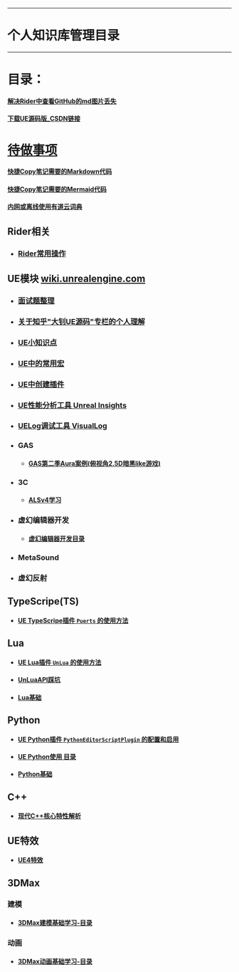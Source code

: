 ___________________________________________________________________________________________
# 个人知识库管理目录

___________________________________________________________________________________________

# 目录：

#### [解决Rider中查看GitHub的md图片丢失](./解决Rider中查看GitHub的md图片丢失.md)

#### [下载UE源码版_CSDN链接](https://blog.csdn.net/qq_39934403/article/details/128050817)


# [待做事项](./TODO.md)

#### [快捷Copy笔记需要的Markdown代码](./MarkdownCopyMenu.md)
#### [快捷Copy笔记需要的Mermaid代码](./Mermaid格式参考.md)
#### [内网或离线使用有道云词典](./有道云词典离线打包.md)

## Rider相关
- ### **[Rider常用操作](./Rider/Rider_Tips.md)**

## UE模块 [wiki.unrealengine.com](https://michaeljcole.github.io/wiki.unrealengine.com/)

- ### **[面试题整理](./UECPP/InterviewQuestions/UE_InterviewQuestions.md)**
- ### **[关于知乎"大钊UE源码"专栏的个人理解](./UECPP/Models/AboutZhiHu_UE_Core/ZhiHu_UE_Core_v001.md)**
- ### **[UE小知识点](./UECPP/UE_Tips.md)**
- ### **[UE中的常用宏](./UECPP/CommonMacrosUE.md)**
- ### **[UE中创建插件](./UECPP/UE_Plugins.md)**
- ### [UE性能分析工具 Unreal Insights](./UECPP/Unreal_Insights.md)
- ### **[UELog调试工具 VisualLog](./UECPP/UE_VisualLog.md)**

- ### **GAS**

  - #### **[GAS第二季Aura案例(俯视角2.5D暗黑like游戏)](./UECPP/Models/GAS/GAS_2_Aura/MainMenu.md)**

- ### **3C**

  - #### **[ALSv4学习](./UECPP/Models/ALSv4/ALS_Menu.md)**

- ### **虚幻编辑器开发**

  - #### **[虚幻编辑器开发目录](./UECPP/Models/UE_Editor/UE_EditorMenu.md)**

- ### **MetaSound**

- ### **虚幻反射**

## TypeScripe(TS)

- #### [**UE  TypeScripe插件 `Puerts` 的使用方法**](./TypeScripe/UE_TypeScripe_Puerts.md)

## Lua

- #### **[UE  Lua插件 `UnLua` 的使用方法](./UnLua/UE_Lua_UnLua.md)**
- #### **[UnLuaAPI踩坑](./UnLua/UE_UnLua_API_Tips.md)**
- #### [Lua基础](./UnLua/Lua.md)

## Python

- #### [**UE  Python插件 `PythonEditorScriptPlugin` 的配置和启用**](./Python/UE_Python_PythonEditorScriptPlugin.md)
- **[UE  Python使用 目录](./Python/UE_PythonMenu.md)**
- #### **[Python基础](./Python/PythonBasicsMenu.md)**

## C++

- #### **[现代C++核心特性解析](./CPP/CPP_Learn_Menu.md)**



## UE特效

- #### **[UE4特效](./UE_Effect/UE_Effect_Menu.md)**

## 3DMax

###   建模

- #### **[3DMax建模基础学习-目录](./3DMax/3DMaxBasicsMenu.md)**

###   动画

- #### **[3DMax动画基础学习-目录](./3DMax/3DMaxAnimationMenu.md)**